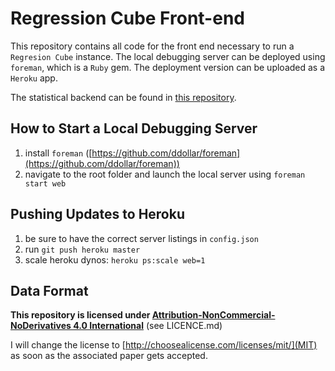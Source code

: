 # Regression Cube Front-end

This repository contains all code for the front end necessary to run a `Regresion Cube` instance. The local debugging server can be deployed using `foreman`, which is a `Ruby` gem. The deployment version can be uploaded as a `Heroku` app.

The statistical backend can be found in [this repository](https://github.com/paulklemm/regression-cube-r-package).

## How to Start a Local Debugging Server

1. install `foreman` ([https://github.com/ddollar/foreman](https://github.com/ddollar/foreman))
2. navigate to the root folder and launch the local server using `foreman start web`

## Pushing Updates to Heroku

1. be sure to have the correct server listings in `config.json`
2. run `git push heroku master`
3. scale heroku dynos: `heroku ps:scale web=1`

## Data Format

**This repository is licensed under [Attribution-NonCommercial-NoDerivatives 4.0 International](https://creativecommons.org/licenses/by-nc-nd/4.0/)** (see LICENCE.md)

I will change the license to [http://choosealicense.com/licenses/mit/](MIT) as soon as the associated paper gets accepted.
